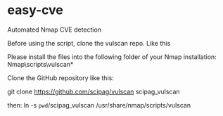 # easy-cve
Automated Nmap CVE detection 

Before using the script, clone the vulscan repo. Like this

Please install the files into the following folder of your Nmap installation:
Nmap\scripts\vulscan\*

Clone the GitHub repository like this:

git clone https://github.com/scipag/vulscan scipag_vulscan

then: 
ln -s `pwd`/scipag_vulscan /usr/share/nmap/scripts/vulscan  
